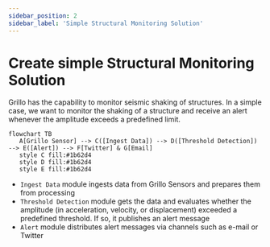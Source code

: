 ```yaml
---
sidebar_position: 2
sidebar_label: 'Simple Structural Monitoring Solution'
---
```


# Create simple Structural Monitoring Solution
Grillo has the capability to monitor seismic shaking of structures. In a simple case, we want to monitor the shaking of a structure and receive an alert whenever the amplitude exceeds a predefined limit.

```mermaid
flowchart TB
   A[Grillo Sensor] --> C([Ingest Data]) --> D([Threshold Detection]) --> E([Alert]) --> F[Twitter] & G[Email]
   style C fill:#1b62d4
   style D fill:#1b62d4
   style E fill:#1b62d4
```

- `Ingest Data` module ingests data from Grillo Sensors and prepares them from processing
- `Threshold Detection` module gets the data and evaluates whether the amplitude (in acceleration, velocity, or displacement) exceeded a predefined threshold. If so, it publishes an alert message
- `Alert` module distributes alert messages via channels such as e-mail or Twitter